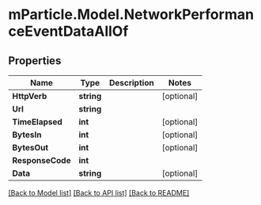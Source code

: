 # mParticle.Model.NetworkPerformanceEventDataAllOf
## Properties

Name | Type | Description | Notes
------------ | ------------- | ------------- | -------------
**HttpVerb** | **string** |  | [optional] 
**Url** | **string** |  | 
**TimeElapsed** | **int** |  | [optional] 
**BytesIn** | **int** |  | [optional] 
**BytesOut** | **int** |  | [optional] 
**ResponseCode** | **int** |  | 
**Data** | **string** |  | [optional] 

[[Back to Model list]](../README.md#documentation-for-models) [[Back to API list]](../README.md#documentation-for-api-endpoints) [[Back to README]](../README.md)


